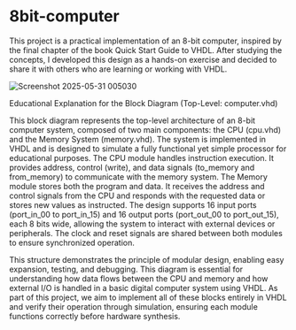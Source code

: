 # 8bit-computer
This project is a practical implementation of an 8-bit computer, inspired by the final chapter of the book Quick Start Guide to VHDL. After studying the concepts, I developed this design as a hands-on exercise and decided to share it with others who are learning or working with VHDL.



![Screenshot 2025-05-31 005030](https://github.com/user-attachments/assets/be4064cc-9944-4cc8-a316-74548bacc422)


Educational Explanation for the Block Diagram (Top-Level: computer.vhd)

This block diagram represents the top-level architecture of an 8-bit computer system, composed of two main components: the CPU (cpu.vhd) and the Memory System (memory.vhd). The system is implemented in VHDL and is designed to simulate a fully functional yet simple processor for educational purposes.
The CPU module handles instruction execution. It provides address, control (write), and data signals (to_memory and from_memory) to communicate with the memory system.
The Memory module stores both the program and data. It receives the address and control signals from the CPU and responds with the requested data or stores new values as instructed.
The design supports 16 input ports (port_in_00 to port_in_15) and 16 output ports (port_out_00 to port_out_15), each 8 bits wide, allowing the system to interact with external devices or peripherals.
The clock and reset signals are shared between both modules to ensure synchronized operation.

This structure demonstrates the principle of modular design, enabling easy expansion, testing, and debugging.
This diagram is essential for understanding how data flows between the CPU and memory and how external I/O is handled in a basic digital computer system using VHDL.
As part of this project, we aim to implement all of these blocks entirely in VHDL and verify their operation through simulation, ensuring each module functions correctly before hardware synthesis.

